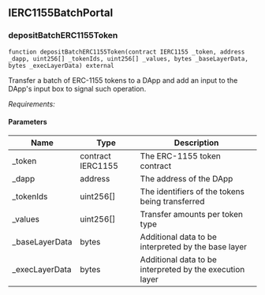 ## IERC1155BatchPortal

### depositBatchERC1155Token

```solidity
function depositBatchERC1155Token(contract IERC1155 _token, address _dapp, uint256[] _tokenIds, uint256[] _values, bytes _baseLayerData, bytes _execLayerData) external
```

Transfer a batch of ERC-1155 tokens to a DApp and add an input to
        the DApp's input box to signal such operation.

_Requirements:_

#### Parameters

| Name | Type | Description |
| ---- | ---- | ----------- |
| _token | contract IERC1155 | The ERC-1155 token contract |
| _dapp | address | The address of the DApp |
| _tokenIds | uint256[] | The identifiers of the tokens being transferred |
| _values | uint256[] | Transfer amounts per token type |
| _baseLayerData | bytes | Additional data to be interpreted by the base layer |
| _execLayerData | bytes | Additional data to be interpreted by the execution layer |

